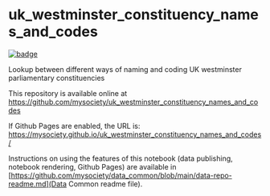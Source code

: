 
# uk_westminster_constituency_names_and_codes

[![badge](https://mybinder.org/badge.svg)](https://mybinder.org/v2/gh/mysociety/uk_westminster_constituency_names_and_codes/HEAD)

Lookup between different ways of naming and coding UK westminster parliamentary constituencies

This repository is available online at https://github.com/mysociety/uk_westminster_constituency_names_and_codes

If Github Pages are enabled, the URL is: https://mysociety.github.io/uk_westminster_constituency_names_and_codes/

Instructions on using the features of this notebook (data publishing, notebook rendering, Github Pages) are available in [https://github.com/mysociety/data_common/blob/main/data-repo-readme.md](Data Common readme file).